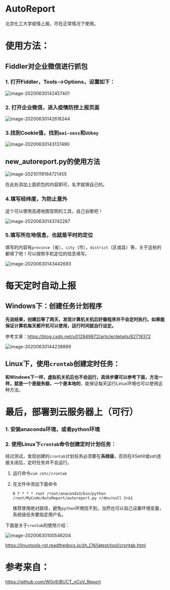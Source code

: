 # AutoReport

北京化工大学疫情上报，尽在正常情况下使用。

# 使用方法：

## Fiddler对企业微信进行抓包

### 1. 打开Fiddler，Tools—>Options，设置如下：

![image-20200630142457401](https://i.loli.net/2020/06/30/2Djra8tCszilpgO.png)

### 2. 打开企业微信，进入疫情防控上报页面

![image-20200630142616244](https://i.loli.net/2020/06/30/MTWDeO3p1wjSNsn.png)

### 3.找到Cookie值，找到`eai-sess`和`UUkey`

![image-20200630143137490](https://i.loli.net/2020/06/30/zqhwLifIoa5xk24.png)

## new_autoreport.py的使用方法

![image-20210119164721455](https://i.loli.net/2021/01/19/MhaBDz2tHjmZyAg.png)

在此处添加上面抓包的内容即可，名字就填自己的。

### 4.填写经纬度，为防止意外

这个可以使用高德地图官网的工具，自己谷歌吧！

![image-20200630143742287](https://i.loli.net/2020/06/30/iPqdop2h5XlnmD8.png)

### 5.填写所在地信息，也就是平时的定位

填写的内容有`province`（省），`city`（市），`district`（区或县）等，关于这些的都填了吧！可以按照手机定位的信息填写。

![image-20200630143442693](https://i.loli.net/2020/06/30/HenRqMhdow8sryQ.png)

# 每天定时自动上报

## Windows下：创建任务计划程序

**先说结果，创建后等了两天，发现计算机关机后好像程序并不会定时执行。如果能保证计算机每天都开机可以使用，运行时间就自行设定。**

参考文章：https://blog.csdn.net/u012849872/article/details/82719372

![image-20200630144238889](https://i.loli.net/2020/06/30/rGiaeJXZzLAKTfy.png)

## Linux下，使用`crontab`创建定时任务：

**和Windows下一样，虚拟机关机后也不会运行，具体步骤可以参考下面，方法一样，就是一个是服务器，一个是本地的**，能保证每天运行Linux环境也可以使用这种方法。

# 最后，部署到云服务器上（可行）

### 1. 安装anaconda环境，或者python环境

### 2. 使用Linux下`crontab`命令创建定时计划任务：

经过测试，发现创建的`crontab`计划任务必须要在**系统级**，否则在XSehll或ssh连接关闭后，定时任务并不会运行。

1. 运行命令`vim /etc/crontab`

2. 在文件中添加下面命令

   `0 7 * * * root /root/anaconda3/bin/python /root/MyCode/AutoReport/autoreport.py >/dev/null 2>&1`

   推荐使用绝对路径，避免`python`环境找不到，当然也可以自己设置环境变量，系统级任务要指定用户名。

下面是关于`crontab`的使用介绍：

![image-20200630100546204](https://i.loli.net/2020/06/30/yRuJ5q2Graw4z9s.png)

https://linuxtools-rst.readthedocs.io/zh_CN/latest/tool/crontab.html

# 参考来自：

https://github.com/W0n9/BUCT_nCoV_Report

